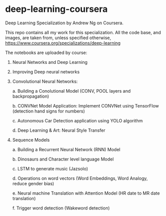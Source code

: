# deep-learning-coursera
Deep Learning Specialization by Andrew Ng on Coursera.

This repo contains all my work for this specialization. All the code base, and images, are taken from, unless specified otherwise, <https://www.coursera.org/specializations/deep-learning>

The notebooks are uploaded by course:

1. Neural Networks and Deep Learning
2. Improving Deep neural networks
3. Convolutional Neural Networks:

    a. Building a Conolutional Model (CONV, POOL layers and backpropagation)
  
    b. CONVNet Model Application: Implement CONVNet using TensorFlow (detection hand signs for numbers)
  
    c. Autonomous Car Detection application using YOLO algorithm
  
    d. Deep Learning & Art: Neural Style Transfer
  
4. Sequence Models

    a. Building a Recurrent Neural Network (RNN) Model 
  
    b. Dinosaurs and Character level language Model
  
    c. LSTM to generate music (Jazsolo)
  
    d. Operations on word vectors (Word Embeddings, Word Analogy, reduce gender bias)
    
    e. Neural machine Translation with Attention Model (HR date to MR date translation)
    
    f. Trigger word detection (Wakeword detection)
